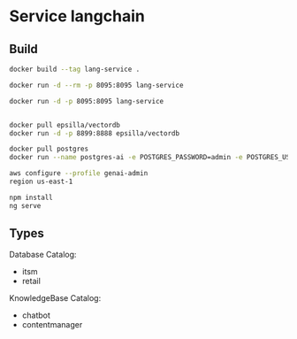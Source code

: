 # Service langchain

## Build

```bash
docker build --tag lang-service .

docker run -d --rm -p 8095:8095 lang-service

docker run -d -p 8095:8095 lang-service


docker pull epsilla/vectordb
docker run -d -p 8899:8888 epsilla/vectordb

docker pull postgres
docker run --name postgres-ai -e POSTGRES_PASSWORD=admin -e POSTGRES_USER=admin -e POSTGRES_DB=pruebas -p 5432:5432 -d postgres

aws configure --profile genai-admin
region us-east-1

npm install
ng serve
```

## Types

Database Catalog:
* itsm
* retail

KnowledgeBase Catalog:
* chatbot
* contentmanager